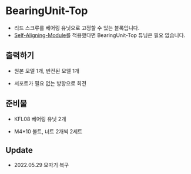 # BearingUnit-Top

- 리드 스크류를 베어링 유닛으로 고정할 수 있는 블록입니다.
- [Self-Aligning-Module](https://github.com/simulz/CreMaker_TuneUp/tree/main/3D_Models/Main_Parts/X/Self-Aligning-Module)를 적용했다면 BearingUnit-Top 튜닝은 필요 없습니다.

## 출력하기

+ 원본 모델 1개, 반전된 모델 1개

+ 서포트가 필요 없는 방향으로 회전

## 준비물

+ KFL08 베어링 유닛 2개

+ M4*10 볼트, 너트 2개씩 2세트

## Update

+ 2022.05.29  모따기 복구
